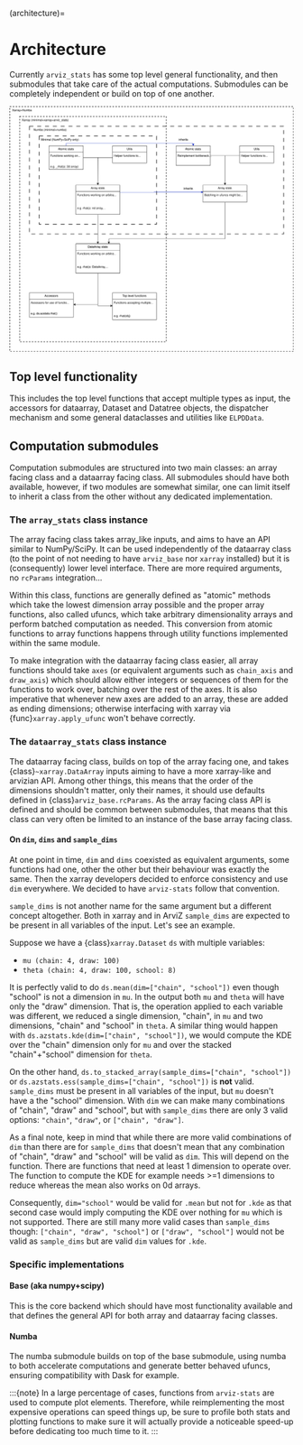 (architecture)=
# Architecture
Currently `arviz_stats` has some top level general functionality, and then submodules
that take care of the actual computations. Submodules can be completely independent or
build on top of one another.

![Architecture diagram of ArviZ stats](_static/architecture.svg)

## Top level functionality
This includes the top level functions that accept multiple types as input,
the accessors for dataarray, Dataset and Datatree objects,
the dispatcher mechanism and some general dataclasses and utilities like `ELPDData`.

## Computation submodules
Computation submodules are structured into two main classes: an array facing class and a dataarray facing class.
All submodules should have both available, however, if two modules are somewhat similar,
one can limit itself to inherit a class from the other without any dedicated implementation.

### The `array_stats` class instance
The array facing class takes array_like inputs, and aims to have an API similar to NumPy/SciPy.
It can be used independently of the dataarray class (to the point of not needing to have
`arviz_base` nor `xarray` installed) but it is (consequently) lower level interface.
There are more required arguments, no `rcParams` integration...

Within this class, functions are generally defined as "atomic" methods which take the lowest
dimension array possible and the proper array functions, also called ufuncs, which take
arbitrary dimensionality arrays and perform batched computation as needed.
This conversion from atomic functions to array functions happens through
utility functions implemented within the same module.

To make integration with the dataarray facing class easier, all array functions should take
`axes` (or equivalent arguments such as `chain_axis` and `draw_axis`) which should allow
either integers or sequences of them for the functions to work over,
batching over the rest of the axes.
It is also imperative that whenever new axes are added to an array,
these are added as ending dimensions; otherwise interfacing with xarray via
{func}`xarray.apply_ufunc` won't behave correctly.

### The `dataarray_stats` class instance

The dataarray facing class, builds on top of the array facing one, and takes
{class}`~xarray.DataArray` inputs aiming to have a more xarray-like and arvizian API.
Among other things, this means that the order of the dimensions shouldn't matter,
only their names, it should use defaults defined in {class}`arviz_base.rcParams`.
As the array facing class API is defined and should be common between submodules,
that means that this class can very often be limited to an instance of the base array facing class.

#### On `dim`, `dims` and `sample_dims`
At one point in time, `dim` and `dims` coexisted as equivalent arguments,
some functions had one, other the other but their behaviour was exactly the same.
Then the xarray developers decided to enforce consistency and use `dim` everywhere.
We decided to have `arviz-stats` follow that convention.

`sample_dims` is not another name for the same argument but a different concept altogether.
Both in xarray and in ArviZ `sample_dims` are expected to be present in all variables
of the input. Let's see an example.

Suppose we have a {class}`xarray.Dataset` `ds` with multiple variables:

* `mu (chain: 4, draw: 100)`
* `theta (chain: 4, draw: 100, school: 8)`

It is perfectly valid to do `ds.mean(dim=["chain", "school"])` even though "school" is not a dimension
in `mu`. In the output both `mu` and `theta` will have only the "draw" dimension.
That is, the operation applied to each variable was different, we reduced a single dimension,
"chain", in `mu` and two dimensions, "chain" and "school" in `theta`. A similar thing
would happen with `ds.azstats.kde(dim=["chain", "school"])`, we would compute the KDE over
the "chain" dimension only for `mu` and over the stacked "chain"+"school" dimension for `theta`.

On the other hand, `ds.to_stacked_array(sample_dims=["chain", "school"])` or
`ds.azstats.ess(sample_dims=["chain", "school"])` is **not** valid. `sample_dims` must be present
in all variables of the input, but `mu` doesn't have a the "school" dimension.
With `dim` we can make many combinations of "chain", "draw" and "school", but
with `sample_dims` there are only 3 valid options: `"chain"`, `"draw"`, or `["chain", "draw"]`.

As a final note, keep in mind that while there are more valid combinations of `dim`
than there are for `sample_dims` that doesn't mean that any combination of "chain", "draw"
and "school" will be valid as `dim`. This will depend on the function.
There are functions that need at least 1 dimension to operate over.
The function to compute the KDE for example needs >=1 dimensions to reduce
whereas the mean also works on 0d arrays.

Consequently, `dim="school"` would be valid
for `.mean` but not for `.kde` as that second case would imply computing the KDE
over nothing for `mu` which is not supported. There are still many more valid cases
than `sample_dims` though: `["chain", "draw", "school"]` or `["draw", "school"]`
would not be valid as `sample_dims` but are valid `dim` values for `.kde`.

### Specific implementations
#### Base (aka numpy+scipy)
This is the core backend which should have most functionality available and that defines
the general API for both array and dataarray facing classes.

#### Numba
The numba submodule builds on top of the base submodule, using numba to both
accelerate computations and generate better behaved ufuncs, ensuring compatibility
with Dask for example.

:::{note}
In a large percentage of cases, functions from `arviz-stats` are used to compute plot elements.
Therefore, while reimplementing the most expensive operations can speed things up,
be sure to profile both stats and plotting functions to make sure it will actually provide
a noticeable speed-up before dedicating too much time to it.
:::
